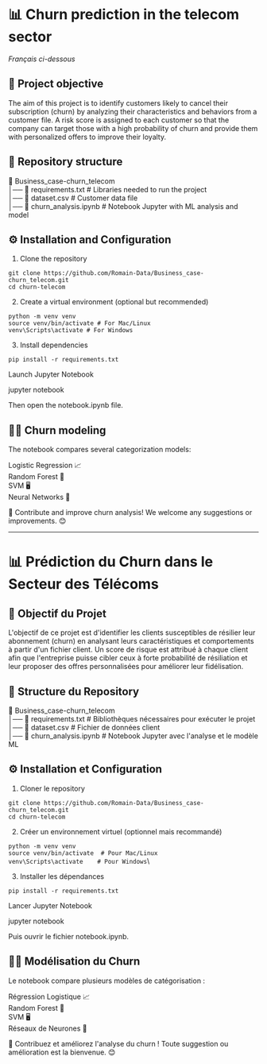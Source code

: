 # 📊 Churn prediction in the telecom sector

*Français ci-dessous*

## 📌 Project objective

The aim of this project is to identify customers likely to cancel their subscription (churn) by analyzing their characteristics and behaviors from a customer file. A risk score is assigned to each customer so that the company can target those with a high probability of churn and provide them with personalized offers to improve their loyalty.

## 📂 Repository structure

📁 Business_case-churn_telecom\
│── 📄 requirements.txt # Libraries needed to run the project\
│── 📄 dataset.csv # Customer data file\
│── 📄 churn_analysis.ipynb # Notebook Jupyter with ML analysis and model

## ⚙️ Installation and Configuration

1. Clone the repository

`git clone https://github.com/Romain-Data/Business_case-churn_telecom.git`\
`cd churn-telecom`

2. Create a virtual environment (optional but recommended)

`python -m venv venv`\
`source venv/bin/activate # For Mac/Linux`\
`venv\Scripts\activate # For Windows`

3. Install dependencies

`pip install -r requirements.txt`

Launch Jupyter Notebook

jupyter notebook

Then open the notebook.ipynb file.

## 🧑‍💻 Churn modeling

The notebook compares several categorization models:

Logistic Regression 📈\
Random Forest 🌲\
SVM 🖥️\
Neural Networks 🤖



🚀 Contribute and improve churn analysis! We welcome any suggestions or improvements. 😊

------

# 📊 Prédiction du Churn dans le Secteur des Télécoms

## 📌 Objectif du Projet

L'objectif de ce projet est d'identifier les clients susceptibles de résilier leur abonnement (churn) en analysant leurs caractéristiques et comportements à partir d'un fichier client. Un score de risque est attribué à chaque client afin que l'entreprise puisse cibler ceux à forte probabilité de résiliation et leur proposer des offres personnalisées pour améliorer leur fidélisation.

## 📂 Structure du Repository

📁 Business_case-churn_telecom\
│── 📄 requirements.txt   # Bibliothèques nécessaires pour exécuter le projet\
│── 📄 dataset.csv        # Fichier de données client\
│── 📄 churn_analysis.ipynb  # Notebook Jupyter avec l'analyse et le modèle ML

## ⚙️ Installation et Configuration

1. Cloner le repository

`git clone https://github.com/Romain-Data/Business_case-churn_telecom.git`\
`cd churn-telecom`

2. Créer un environnement virtuel (optionnel mais recommandé)

`python -m venv venv`\
`source venv/bin/activate  # Pour Mac/Linux`\
`venv\Scripts\activate    # Pour Windows`\

3. Installer les dépendances

`pip install -r requirements.txt`

Lancer Jupyter Notebook

jupyter notebook

Puis ouvrir le fichier notebook.ipynb.

## 🧑‍💻 Modélisation du Churn

Le notebook compare plusieurs modèles de catégorisation :

Régression Logistique 📈\
Random Forest 🌲\
SVM 🖥️\
Réseaux de Neurones 🤖



🚀 Contribuez et améliorez l'analyse du churn ! Toute suggestion ou amélioration est la bienvenue. 😊

